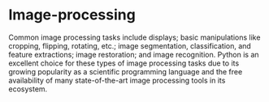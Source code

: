 # Image-processing

Common image processing tasks include displays; basic manipulations like cropping, flipping, rotating, etc.; image segmentation, classification, and feature extractions; image restoration; and image recognition. Python is an excellent choice for these types of image processing tasks due to its growing popularity as a scientific programming language and the free availability of many state-of-the-art image processing tools in its ecosystem.

